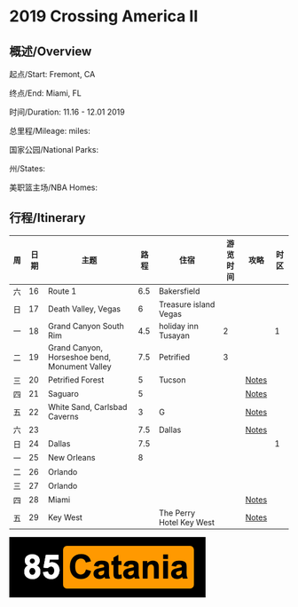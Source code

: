 # 2019 Crossing America II

## 概述/Overview

起点/Start: Fremont, CA

终点/End: Miami, FL 

时间/Duration: 11.16 - 12.01 2019

总里程/Mileage: miles:

国家公园/National Parks: 

州/States: 

美职篮主场/NBA Homes: 


## 行程/Itinerary

|周|日期|主题|路程|住宿|游览时间|攻略|时区|
|--|---|----|---|-|-|-|-|
|六|16|Route 1|6.5|Bakersfield||||
|日|17|Death Valley, Vegas|6|Treasure island Vegas||||
|一|18|Grand Canyon South Rim|4.5|holiday inn Tusayan|2||1|
|二|19|Grand Canyon, Horseshoe bend, Monument Valley|7.5|Petrified|3|||
|三|20|Petrified Forest|5|Tucson||[Notes](http://www.meilvtong.com/viewthread.php?tid=77)||
|四|21|Saguaro|5|||[Notes](http://www.meilvtong.com/viewthread.php?tid=74)||
|五|22|White Sand, Carlsbad Caverns|3|G||[Notes](http://www.meilvtong.com/viewthread.php?tid=55)||
|六|23||7.5|Dallas||[Notes](http://www.meilvtong.com/viewthread.php?tid=330)||
|日|24|Dallas|7.5||||1|
|一|25|New Orleans|8|||||
|二|26|Orlando||||||
|三|27|Orlando||||||
|四|28|Miami||||[Notes](http://www.meilvtong.com/viewthread.php?tid=37)||
|五|29|Key West||The Perry Hotel Key West||[Notes](http://www.meilvtong.com/viewthread.php?tid=35)||



![Hi](resources/logo.png)
